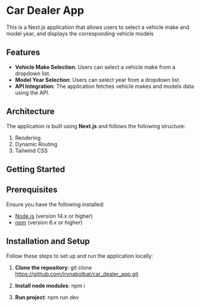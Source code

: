 # Car Dealer App

This is a Next.js application that allows users to select a vehicle make and model year, and displays the corresponding vehicle models

## Features

- **Vehicle Make Selection**: Users can select a vehicle make from a dropdown list.
- **Model Year Selection**: Users can select year from a dropdown list.
- **API Integration**: The application fetches vehicle makes and models data using the API.

## Architecture

The application is built using **Next.js** and follows the following structure:
1. Rendering
2. Dynamic Routing
3. Tailwind CSS

## Getting Started

## Prerequisites
Ensure you have the following installed:
- [Node.js](https://nodejs.org/en/) (version 14.x or higher)
- [npm](https://www.npmjs.com/) (version 6.x or higher)

## Installation and Setup

Follow these steps to set up and run the application locally:

1. **Clone the repository**:
   git clone https://github.com/irynabolbat/car_dealer_app.git

2. **Install node modules**:
    npm i

2. **Run project**:
    npm run dev
